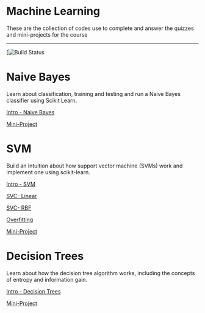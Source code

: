 # Machine Learning

These are the collection of codes use to complete and answer the quizzes and mini-projects for the course

-----------------------------------------------------------------

[![Build Status](https://github.com/cliferraren/udacity_ML)

# Naive Bayes

Learn about classification, training and testing and run a Naive Bayes classifier using Scikit Learn.

[Intro - Naive Bayes](https://github.com/cliferraren/udacity_ML/blob/master/Naive%20Bayes/Gaussian_Naive_Bayes.ipynb)

[Mini-Project](https://github.com/cliferraren/udacity_ML/tree/master/projects/naive_bayes)


# SVM

Build an intuition about how support vector machine (SVMs) work and implement one using scikit-learn.

[Intro - SVM](https://github.com/cliferraren/udacity_ML/blob/master/SVM/SVC%20Intro.ipynb)

[SVC- Linear](https://github.com/cliferraren/udacity_ML/blob/master/SVM/SVC_Linear.ipynb)

[SVC- RBF](https://github.com/cliferraren/udacity_ML/blob/master/SVM/SVC_RBF.ipynb)

[Overfitting](https://github.com/cliferraren/udacity_ML/blob/master/SVM/SVM_Overfitting.ipynb)

[Mini-Project](https://github.com/cliferraren/udacity_ML/tree/master/projects/svm)


# Decision Trees

Learn about how the decision tree algorithm works, including the concepts of entropy and information gain.

[Intro - Decision Trees](https://github.com/cliferraren/udacity_ML/blob/master/Decision%20Trees/Decision_Trees_min_samples_split.ipynb)

[Mini-Project](https://github.com/cliferraren/udacity_ML/blob/master/projects/decision_tree/MiniProject_EmailAuthor_classifier.ipynb)